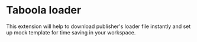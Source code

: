 # Taboola loader

This extension will help to download publisher's loader file instantly and set up mock template for time saving in your workspace.